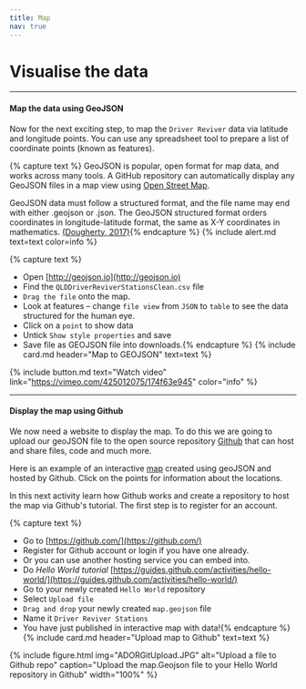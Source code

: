 ```yaml
---
title: Map
nav: true
---
```

# Visualise the data
----
#### Map the data using GeoJSON

Now for the next exciting step, to map the  `Driver Reviver`  data via latitude and longitude points.  You can use any spreadsheet tool to prepare a list of coordinate points (known as features).   

{% capture text %}
GeoJSON is popular, open format for map data, and works across many tools.  A GitHub repository can automatically display any GeoJSON files in a map view using [Open Street Map](https://www.openstreetmap.org).

GeoJSON data must follow a structured format, and the file name may end with either .geojson or .json. The GeoJSON structured format orders coordinates in longitude-latitude format, the same as X-Y coordinates in mathematics. [(Dougherty, 2017)](https://datavizforall.org/convert-geojson.html){% endcapture %}
{% include alert.md text=text color=info %}

{% capture text %}
- Open [http://geojson.io](http://geojson.io)
- Find the  `QLDDriverReviverStationsClean.csv` file 
- `Drag the file` onto the map.  
- Look at features – change  `file view`  from  `JSON`  to  `table`  to see the data structured for the human eye. 
- Click on a  `point`  to show data 
- Untick  `Show style properties`  and save
- Save file as GEOJSON file into downloads.{% endcapture %} {% include card.md header="Map to GEOJSON" text=text %}

{% include button.md text="Watch video" link="https://vimeo.com/425012075/174f63e945" color="info" %}

----
#### Display the map using Github

We now need a website to display the map.  To do this we are going to upload our geoJSON file to the open source repository [Github](https://github.com/) that can host and share files, code and much more.

Here is an example of an interactive [map](https://github.com/stapletonsl/ClassData2019/blob/master/OzUnis.geojson) created using geoJSON and hosted by Github. Click on the points for information about the locations.

In this next activity learn how Github works and create a repository to host the map via Github's tutorial. The first step is to register for an account.

{% capture text %}
- Go to [https://github.com/](https://github.com/)
- Register for Github account or login if you have one already. 
- Or you can use another hosting service you can embed into.
- Do *Hello World tutorial* [https://guides.github.com/activities/hello-world/](https://guides.github.com/activities/hello-world/)
- Go to your newly created  `Hello World` repository
- Select  `Upload file`
- `Drag and drop`  your newly created  `map.geojson`  file 
- Name it  `Driver Reviver Stations`
- You have just published in interactive map with data!{% endcapture %} {% include card.md header="Upload map to Github" text=text %}

{% include figure.html img="ADORGitUpload.JPG" alt="Upload a file to Github repo" caption="Upload the map.Geojson file to your Hello World repository in Github" width="100%" %}
